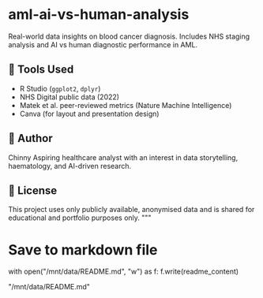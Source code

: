 # aml-ai-vs-human-analysis
Real-world data insights on blood cancer diagnosis. Includes NHS staging analysis and AI vs human diagnostic performance in AML.


## 🧰 Tools Used
- R Studio (`ggplot2`, `dplyr`)
- NHS Digital public data (2022)
- Matek et al. peer-reviewed metrics (Nature Machine Intelligence)
- Canva (for layout and presentation design)

## 🧠 Author
Chinny 
Aspiring healthcare analyst with an interest in data storytelling, haematology, and AI-driven research.  

## 📜 License
This project uses only publicly available, anonymised data and is shared for educational and portfolio purposes only.
"""

# Save to markdown file
with open("/mnt/data/README.md", "w") as f:
    f.write(readme_content)

"/mnt/data/README.md"
